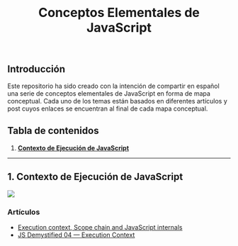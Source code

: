 <h1 align="center">
<br><br>
Conceptos Elementales de JavaScript
<br><br>
</h1>

## Introducción

Este repositorio ha sido creado con la intención de compartir en español una serie de conceptos elementales de JavaScript en forma de mapa conceptual. Cada uno de los temas están basados en diferentes artículos y post cuyos enlaces se encuentran al final de cada mapa conceptual.

## Tabla de contenidos

1. **[Contexto de Ejecución de JavaScript](#1-contexto-de-ejecucion)**

---

## 1. Contexto de Ejecución de JavaScript

<img src="https://i.imgur.com/25yaq7e.png" align="center" />

### Artículos
* [Execution context, Scope chain and JavaScript internals](https://medium.com/@happymishra66/execution-context-in-javascript-319dd72e8e2c)
* [JS Demystified 04 — Execution Context](https://codeburst.io/js-demystified-04-execution-context-97dea52c8ac6)